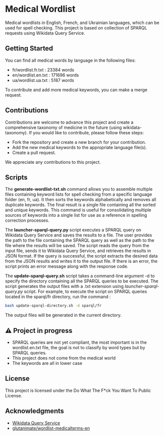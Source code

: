 # Medical Wordlist

Medical wordlists in English, French, and Ukrainian languages, which can be used for spell checking. This project is based on collection of SPARQL requests using Wikidata Query Service.

## Getting Started

You can find all medical words by language in the following files:
- fr/wordlist.fr.txt : 23384 words
- en/wordlist.en.txt : 171696 words
- ua/wordlist.ua.txt : 5187 words

To contribute and add more medical keywords, you can make a merge request.

## Contributions

Contributions are welcome to advance this project and create a comprehensive taxonomy of medicine in the future (using wikidata-taxonomy). If you would like to contribute, please follow these steps:

- Fork the repository and create a new branch for your contribution.
- Add the new medical keywords to the appropriate language file(s).
- Create a pull request.

We appreciate any contributions to this project.

## Scripts

The **generate-wordlist-txt.sh** command allows you to assemble multiple files containing keyword lists for spell checking from a specific language folder (en, fr, ua). It then sorts the keywords alphabetically and removes all duplicate keywords. The final result is a single file containing all the sorted and unique keywords. This command is useful for consolidating multiple sources of keywords into a single list for use as a reference in spelling correction processes.

The **launcher-sparql-query.py** script executes a SPARQL query on Wikidata Query Service and saves the results to a file. The user provides the path to the file containing the SPARQL query as well as the path to the file where the results will be saved. The script reads the query from the input file, sends it to Wikidata Query Service, and retrieves the results in JSON format. If the query is successful, the script extracts the desired data from the JSON results and writes it to the output file. If there is an error, the script prints an error message along with the response code.

The **update-sparql-query.sh** script takes a command-line argument -d to specify the directory containing all the SPARQL queries to be executed. The script generates the output files with a .txt extension using _launcher-sparql-query.py_ script. For example, to execute the script on SPARQL queries located in the sparql/fr directory, run the command :

```bash
bash update-sparql-directory.sh -d sparql/fr
```
The output files will be generated in the current directory.

## ⚠️  Project in progress

- SPARQL queries are not yet compliant, the most important is in the wordlist.en.txt file, the goal is not to classify by word types but by SPARQL queries.
- This project does not come from the medical world
- The keywords are all in lower case

## License

This project is licensed under the Do What The F*ck You Want To Public License.

## Acknowledgments

- [Wikidata Query Service](https://query.wikidata.org)
- [glutanimate/wordlist-medicalterms-en](https://github.com/glutanimate/wordlist-medicalterms-en)
